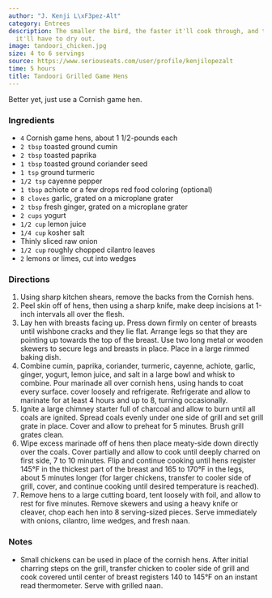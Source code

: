 ```yaml
---
author: "J. Kenji L\xF3pez-Alt"
category: Entrees
description: The smaller the bird, the faster it'll cook through, and the less time
  it'll have to dry out.
image: tandoori_chicken.jpg
size: 4 to 6 servings
source: https://www.seriouseats.com/user/profile/kenjilopezalt
time: 5 hours
title: Tandoori Grilled Game Hens
---
```


Better yet, just use a Cornish game hen.

### Ingredients

* `4` Cornish game hens, about 1 1/2-pounds each
* `2 tbsp` toasted ground cumin
* `2 tbsp` toasted paprika
* `1 tbsp` toasted ground coriander seed
* `1 tsp` ground turmeric
* `1/2 tsp` cayenne pepper
* `1 tbsp` achiote or a few drops red food coloring (optional)
* `8 cloves` garlic, grated on a microplane grater
* `2 tbsp` fresh ginger, grated on a microplane grater
* `2 cups` yogurt
* `1/2 cup` lemon juice
* `1/4 cup` kosher salt
* Thinly sliced raw onion
* `1/2 cup` roughly chopped cilantro leaves
* `2` lemons or limes, cut into wedges

### Directions

1. Using sharp kitchen shears, remove the backs from the Cornish hens.
2. Peel skin off of hens, then using a sharp knife, make deep incisions at 1-inch intervals all over the flesh.
3. Lay hen with breasts facing up. Press down firmly on center of breasts until wishbone cracks and they lie flat. Arrange legs so that they are pointing up towards the top of the breast. Use two long metal or wooden skewers to secure legs and breasts in place. Place in a large rimmed baking dish.
4. Combine cumin, paprika, coriander, turmeric, cayenne, achiote, garlic, ginger, yogurt, lemon juice, and salt in a large bowl and whisk to combine. Pour marinade all over cornish hens, using hands to coat every surface. cover loosely and refrigerate. Refrigerate and allow to marinate for at least 4 hours and up to 8, turning occasionally.
5. Ignite a large chimney starter full of charcoal and allow to burn until all coals are ignited. Spread coals evenly under one side of grill and set grill grate in place. Cover and allow to preheat for 5 minutes. Brush grill grates clean.
6. Wipe excess marinade off of hens then place meaty-side down directly over the coals. Cover partially and allow to cook until deeply charred on first side, 7 to 10 minutes. Flip and continue cooking until hens register 145°F in the thickest part of the breast and 165 to 170°F in the legs, about 5 minutes longer (for larger chickens, transfer to cooler side of grill, cover, and continue cooking until desired temperature is reached).
7. Remove hens to a large cutting board, tent loosely with foil, and allow to rest for five minutes. Remove skewers and using a heavy knife or cleaver, chop each hen into 8 serving-sized pieces. Serve immediately with onions, cilantro, lime wedges, and fresh naan.

### Notes

- Small chickens can be used in place of the cornish hens. After initial charring steps on the grill, transfer chicken to cooler side of grill and cook covered until center of breast registers 140 to 145°F on an instant read thermometer. Serve with grilled naan.